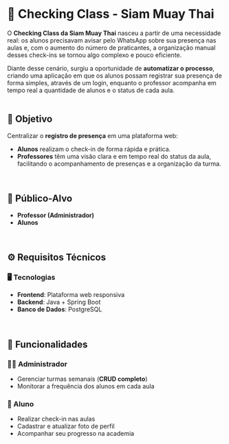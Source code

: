 # 🥊 Checking Class - Siam Muay Thai  

O **Checking Class da Siam Muay Thai** nasceu a partir de uma necessidade real: os alunos precisavam avisar pelo WhatsApp sobre sua presença nas aulas e, com o aumento do número de praticantes, a organização manual desses check-ins se tornou algo complexo e pouco eficiente.  

Diante desse cenário, surgiu a oportunidade de **automatizar o processo**, criando uma aplicação em que os alunos possam registrar sua presença de forma simples, através de um login, enquanto o professor acompanha em tempo real a quantidade de alunos e o status de cada aula.  
<br>
## 🎯 Objetivo  
Centralizar o **registro de presença** em uma plataforma web:  
- **Alunos** realizam o check-in de forma rápida e prática.  
- **Professores** têm uma visão clara e em tempo real do status da aula, facilitando o acompanhamento de presenças e a organização da turma.  
<br>

## 👥 Público-Alvo  
- **Professor (Administrador)**  
- **Alunos**  

<br>

## ⚙️ Requisitos Técnicos  

### 🖥️ Tecnologias  
- **Frontend**: Plataforma web responsiva  
- **Backend**: Java + Spring Boot  
- **Banco de Dados**: PostgreSQL

<br>


## 🚀 Funcionalidades  

### 👨‍💼 Administrador  
- Gerenciar turmas semanais (**CRUD completo**)  
- Monitorar a frequência dos alunos em cada aula  

### 👤 Aluno  
- Realizar check-in nas aulas  
- Cadastrar e atualizar foto de perfil  
- Acompanhar seu progresso na academia  

